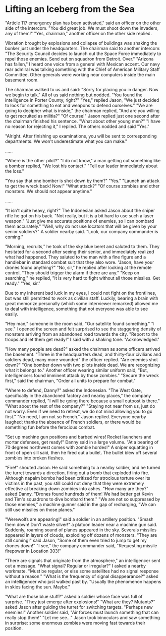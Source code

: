 # Lifting an Iceberg from the Sea

"Article 117 emergency plan has been activated," said an officer on the other side of the intercom. "You did great job. We must shoot down the invaders, any of them!" "Yes, chairman," another officer on the other side replied.

Vibration brought by explosions and collapse of buildings was shaking the bunker just under the headquarters. The chairman said to another intercom: "The Security Council decides to launch out the Space Force immediately to repel those enemies. Send out on squadron from Detroit. Over." "Arizona has fallen," I heard one voice from a general with Mexican accent. Our navy rear admiral was talking something with the Chief of American Military Staff Committee. Other generals were working near computers inside the main basement room.

The chairman walked to us and said: "Sorry for placing you in danger. Now we begin to talk." All of us said nothing but nodded. "You found the intelligence in Porter County, right?" "Yes," replied Jason, "We just decided to look for something to eat and weapons to defend ourselves." "We are going to decipher what is inside," the chairman replied, "And are you willing to get recruited as militia?" "Of course!" Jason replied just one second after the chairman finished his sentence. "What about other young men?" "I have no reason for rejecting it," I replied. The others nodded and said "Yes."

"Alright. After finishing up examinations, you will be sent to corresponding departments. We won't underestimate what you can make."

......

"Where is the other pilot?" "I do not know," a man getting out something like a bomber replied, "We lost his contact." "Tell our leader immediately about the loss."

"You say that one bomber is shot down by them?" "Yes." "Launch an attack to get the wreck back! Now!" "What attack?" "Of course zombies and other monsters. We should not appear anytime."

......

"It isn't quite heavy, right?" The Indonesian asked Jason about the sniper rifle he got on his back. "Not really, but it is a bit hard to use such a laser weapon." "Just give me accurate positions of enemies, so I can bombard them accurately." "Well, why do not use locators that will be given by your senior soldiers?" A soldier nearby said. "Look, our company commander is coming."

"Morning, recruits," he took of the sky blue beret and saluted to them. They hesitated for a second after seeing their senior, and immediately realized what had happened. They saluted to the man with a fine figure and a handlebar in standard combat suit that they also wore. "Jason, have your drones found anything?" "No, sir," he replied after looking at the remote control, "They should trigger the alarm if there are any." "Keep on searching," he replied, "It is very hard to fight without all those missiles. Get ready." "Yes, sir."

Due to my inherent bad luck in my eyes, I could not fight on the frontlines, but was still permitted to work as civilian staff. Luckily, bearing a brain with great memorize personally (which some interviewer remarked) allowed me to deal with intelligence, something that not everyone was able to see easily.

"Hey man," someone in the room said, "Our satellite found something." "I see." I opened the screen and felt surprised to see the staggering density of monsters arriving from an abandoned road towards the city. "Report to the troops and let them get ready!" I said with a shaking tone. "Acknowledged."

"How many people are dead?" asked the chairman as some officers arrived the basement. "Three in the headquarters dead, and thirty-four civilians and soldiers dead, many more wounded" the officer replied. "Are enemies shot down?" "One bomber down with two pilots inside dead. We are recognizing what it belongs to." Another officer wearing similar uniform said, "But, intelligencers found imminent attack by those zombies." "Secure the wreck first," said the chairman, "Order all units to prepare for combat."

"Where to defend, Danny?" asked the Indonesian. "The West Gate, specifically in the abandoned factory and nearby places," the company commander replied, "I will be going there because a small outpost is there." "What about the rest of the company?" "Staying not near from us, just do not worry. Even if we need to retreat, we do not mind allowing you to go first." "No need, I am not so French." Jason replied. Everyone nearby laughed; thanks the absence of French soldiers, or there would be something fun before the ferocious combat.

"Set up machine gun positions and barbed wires! Rocket launchers and mortar defenses, get ready!" Danny said in a large volume. "At a bearing of 70 degrees northwest comes with zombie hordes!" A sniper squatting in front of open sill said, then he fired out a bullet. The bullet blew off several zombies into broken fleshes. 

"Fire!" shouted Jason. He said something to a nearby soldier, and he turned the turret towards a direction, firing out a bomb that exploded into fire. Although napalm bombs had been critized for atrocious torture over its victims in the past, you still could not deny that they were extremely effective at breaking down zombies into ashes. "How many are they?" asked Danny. "Drones found hundreds of them! We had better get Kevin and Tim's squadrons to dive bombard them." "We are not so suppressed by those enemies," a machine gunner said in the gap of recharging, "We can still use missiles on those planes."

"Werewolfs are appearing!" said a soldier in an artillery position. "Smash them down! Don't waste silver!" a platoon leader near a machine gun said. Suddenly, roaming sound of planes appeared in the sky. Severals missiles appeared in layers of clouds, exploding off dozens of monsters. "They are still coming!" said Jason, "Some of them even tried to jump to get my drones down!" "I see," the company commander said, "Requesting missile firepower in Location 303!"

"There are signals that originate from the atmosphere," an intelligencer sent out a message. "What signal? Regular or irregular?" I asked a nearby workmate. "Must be regular, or else some satellites had no signal response without a reason." "What is the frequency of signal disappearance?" asked an intelligencer who just walked past by. "Usually the phenomenon happens in skies facing the sun. Maybe."

"What are those blue stuff?" asked a soldier whose face was full of surprise. "They just emerge after explosions!" "What are they? Mutants?" asked Jason after guiding the turret for switching targets. "Perhaps new enemies!" Another soldier said, "Air forces must launch something that can really stop them!" "Let me see..." Jason took binoculars and saw something in surprise: some enormous zombies were moving fast towards their position.